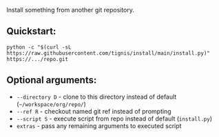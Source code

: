 Install something from another git repository.

## Quickstart:

```
python -c "$(curl -sL https://raw.githubusercontent.com/tignis/install/main/install.py)" https://.../repo.git
```

## Optional arguments:

* `--directory D` - clone to this directory instead of default (`~/workspace/org/repo/`)
* `--ref R` - checkout named git ref instead of prompting
* `--script S` - execute script from repo instead of default (`install.py`)
* `extras` - pass any remaining arguments to executed script
